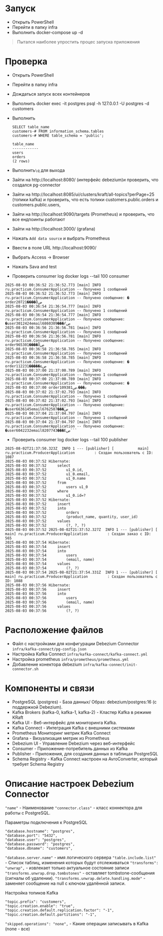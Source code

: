# Запуск 

- Открыть PowerShell
- Перейти в папку infra
- Выполнить docker-compose up -d

> Пытался наиболее упростить процес запуска приложения 

# Проверка

 - Открыть PowerShell
 - Перейти в папку infra
 - Дождаться запуск всех контейнеров
 - Выполнить docker exec -it postgres psql -h 127.0.0.1 -U postgres -d customers
 - Выполнить 
    ```
    SELECT table_name 
    customers-# FROM information_schema.tables
    customers-# WHERE table_schema = 'public';
    ```
   
    ``` Вывод
    table_name 
    ------------
    users
    orders
    (2 rows)

   ```
   
 - Выполнить`\q` для выхода
 - Зайти на http://localhost:8080/ (интерфейс debezium)и проверить, что создался pg-connector
 - Зайти на http://localhost:8085/ui/clusters/kraft/all-topics?perPage=25 (топики kafka) и проверить, что есть топики customers.public.orders и customers.public.users, 
 - Зайти на http://localhost:9090/targets (Prometheus) и проверить, что все ендпоинты работают
 - Зайти на http://localhost:3000/ (grafana)
 - Нажать `Add data source` и выбрать Prometheus
 - Ввести в поле URL http://localhost:9090/
 - Выбрать Access -> Browser
 - Нажать Sava and test

 - Проверить consumer log docker logs --tail 100 consumer
```
2025-08-03 00:36:52 21:36:52.773 [main] INFO ru.practicum.ConsumerApplication -- Получено 1 сообщений
2025-08-03 00:36:52 21:36:52.773 [main] INFO ru.practicum.ConsumerApplication -- Получено сообщение: �  order20721����Õڝ
2025-08-03 00:36:54 21:36:54.777 [main] INFO ru.practicum.ConsumerApplication -- Получено 1 сообщений
2025-08-03 00:36:54 21:36:54.777 [main] INFO ru.practicum.ConsumerApplication -- Получено сообщение: �user3012424email6860309���ŕڝ
2025-08-03 00:36:56 21:36:56.781 [main] INFO ru.practicum.ConsumerApplication -- Получено 1 сообщений
2025-08-03 00:36:56 21:36:56.781 [main] INFO ru.practicum.ConsumerApplication -- Получено сообщение: order965301����Ǖڝ
2025-08-03 00:36:58 21:36:58.785 [main] INFO ru.practicum.ConsumerApplication -- Получено 1 сообщений
2025-08-03 00:36:58 21:36:58.785 [main] INFO ru.practicum.ConsumerApplication -- Получено сообщение: �  order112231�����ɕڝ
2025-08-03 00:37:00 21:37:00.789 [main] INFO ru.practicum.ConsumerApplication -- Получено 1 сообщений
2025-08-03 00:37:00 21:37:00.789 [main] INFO ru.practicum.ConsumerApplication -- Получено сообщение: �
2025-08-03 00:37:00 order109381ڊ���˕ڝ
2025-08-03 00:37:02 21:37:02.793 [main] INFO ru.practicum.ConsumerApplication -- Получено 1 сообщений
2025-08-03 00:37:02 21:37:02.793 [main] INFO ru.practicum.ConsumerApplication -- Получено сообщение: �user6636145email6762507���̕ڝ
2025-08-03 00:37:04 21:37:04.797 [main] INFO ru.practicum.ConsumerApplication -- Получено 1 сообщений
2025-08-03 00:37:04 21:37:04.797 [main] INFO ru.practicum.ConsumerApplication -- Получено сообщение: �user6042232email8207743���Εڝ```
```

- Проверить consumer log docker logs --tail 100 publisher

```
2025-08-02T21:37:50.323Z  INFO 1 --- [publisher] [           main] ru.practicum.ProducerApplication         : Создан пользователь с ID: 1087
2025-08-03 00:37:52 Hibernate: 
2025-08-03 00:37:52     select
2025-08-03 00:37:52         u1_0.id,
2025-08-03 00:37:52         u1_0.email,
2025-08-03 00:37:52         u1_0.name 
2025-08-03 00:37:52     from
2025-08-03 00:37:52         users u1_0 
2025-08-03 00:37:52     where
2025-08-03 00:37:52         u1_0.id=?
2025-08-03 00:37:52 Hibernate: 
2025-08-03 00:37:52     insert 
2025-08-03 00:37:52     into
2025-08-03 00:37:52         orders
2025-08-03 00:37:52         (product_name, quantity, user_id) 
2025-08-03 00:37:52     values
2025-08-03 00:37:52         (?, ?, ?)
2025-08-03 00:37:52 2025-08-02T21:37:52.327Z  INFO 1 --- [publisher] [           main] ru.practicum.ProducerApplication         : Создан заказ с ID: 565
2025-08-03 00:37:54 Hibernate: 
2025-08-03 00:37:54     insert 
2025-08-03 00:37:54     into
2025-08-03 00:37:54         users
2025-08-03 00:37:54         (email, name) 
2025-08-03 00:37:54     values
2025-08-03 00:37:54         (?, ?)
2025-08-03 00:37:54 2025-08-02T21:37:54.331Z  INFO 1 --- [publisher] [           main] ru.practicum.ProducerApplication         : Создан пользователь с ID: 1088
2025-08-03 00:37:56 Hibernate: 
2025-08-03 00:37:56     insert 
2025-08-03 00:37:56     into
2025-08-03 00:37:56         users
2025-08-03 00:37:56         (email, name) 
2025-08-03 00:37:56     values
2025-08-03 00:37:56         (?, ?)
```

# Расположение файлов

 - Файл с настройками для конфигурации Debezium Connector `infra/kafka-connect/pg-config.json`
 - Настройка  Kafka Connect `infra/kafka-connect/kafka-connect.yml`
 - Настройка prometheus `infra/prometheus/prometheus.yml`
 - Добавление конектора debezium `infra/kafka-connect/init-connector.sh`

# Компоненты и связи
 - PostgreSQL (postgres) - База данных/ Образ: debezium/postgres:16 (с поддержкой Debezium).
 - Kafka Brokers (kafka-0, kafka-1, kafka-2) - Кластер Kafka в режиме KRaft
 - Kafka UI - Веб-интерфейс для мониторинга Kafka.
 - Kafka Connect - Интеграция Kafka с внешними системами
 - Prometheus Мониторинг метрик Kafka Connect
 - Grafana - Визуализация метрик из Prometheus
 - Debezium UI - Управление Debezium через веб-интерфейс
 - Consumer - Приложение-потребитель данных из Kafka
 - Publisher - Приложения, для создания данных в таблицах PostgreSQL
 - Schema Registry - Kafka Connect настроен на AvroConverter, который требует Schema Registry

# Описание настроек Debezium Connector
`"name"` - Наименование
`"connector.class"` - класс коннектора для работы с PostgreSQL.

Параметры подключения к PostgreSQL
```
"database.hostname": "postgres",
"database.port": "5432",
"database.user": "postgres",
"database.password": "postgres",
"database.dbname": "customers",
``` 

`"database.server.name"` - имя логического сервера
`"table.include.list"` - Список таблиц, изменения которых будут отслеживаться
`"transforms": "unwrap",` - извлекает только актуальное состояние записи
`"transforms.unwrap.drop.tombstones"` - оставляет tombstone-сообщения (сигналы об удалении).
`"transforms.unwrap.delete.handling.mode"` - заменяет сообщение на null с ключом удалённой записи.

Настройка топиков Kafka
```
"topic.prefix": "customers",
"topic.creation.enable": "true",
"topic.creation.default.replication.factor": "-1",
"topic.creation.default.partitions": "-1",
```

`"skipped.operations": "none",` - Какие операции записывать в Kafka (none - все)

